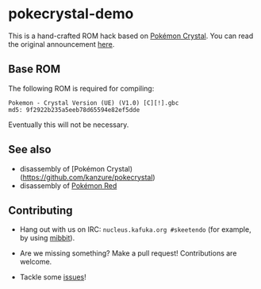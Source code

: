 # pokecrystal-demo

This is a hand-crafted ROM hack based on [Pokémon Crystal](https://github.com/kanzure/pokecrystal). You can read the original announcement [here](https://github.com/kanzure/pokecrystal-demo/wiki/Announcement).


## Base ROM

The following ROM is required for compiling:

```
Pokemon - Crystal Version (UE) (V1.0) [C][!].gbc
md5: 9f2922b235a5eeb78d65594e82ef5dde
```

Eventually this will not be necessary.


## See also

* disassembly of [Pokémon Crystal)(https://github.com/kanzure/pokecrystal)
* disassembly of [Pokémon Red](http://bitbucket.org/iimarckus/pokered)


## Contributing

* Hang out with us on IRC: `nucleus.kafuka.org #skeetendo` (for example, by
using [mibbit](http://chat.mibbit.com/)).

* Are we missing something? Make a pull request! Contributions are welcome.

* Tackle some [issues](https://github.com/kanzure/pokecrystal-demo/issues)!
